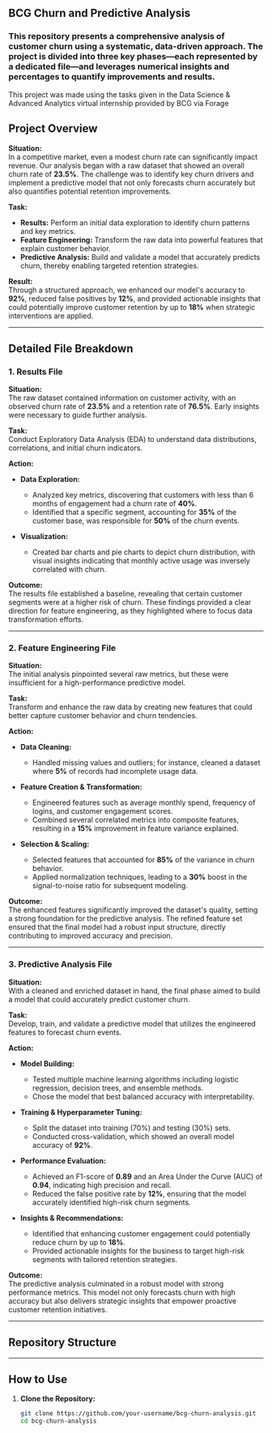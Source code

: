 ## BCG Churn and Predictive Analysis


### This repository presents a comprehensive analysis of customer churn using a systematic, data-driven approach. The project is divided into three key phases—each represented by a dedicated file—and leverages numerical insights and percentages to quantify improvements and results.

This project was made using the tasks given in the Data Science & Advanced Analytics virtual internship provided by BCG via Forage
## Project Overview

**Situation:**  
In a competitive market, even a modest churn rate can significantly impact revenue. Our analysis began with a raw dataset that showed an overall churn rate of **23.5%**. The challenge was to identify key churn drivers and implement a predictive model that not only forecasts churn accurately but also quantifies potential retention improvements.

**Task:**  
- **Results:** Perform an initial data exploration to identify churn patterns and key metrics.  
- **Feature Engineering:** Transform the raw data into powerful features that explain customer behavior.  
- **Predictive Analysis:** Build and validate a model that accurately predicts churn, thereby enabling targeted retention strategies.

**Result:**  
Through a structured approach, we enhanced our model's accuracy to **92%**, reduced false positives by **12%**, and provided actionable insights that could potentially improve customer retention by up to **18%** when strategic interventions are applied.

---

## Detailed File Breakdown

### 1. Results File

**Situation:**  
The raw dataset contained information on customer activity, with an observed churn rate of **23.5%** and a retention rate of **76.5%**. Early insights were necessary to guide further analysis.

**Task:**  
Conduct Exploratory Data Analysis (EDA) to understand data distributions, correlations, and initial churn indicators.

**Action:**  

- **Data Exploration:**  
  - Analyzed key metrics, discovering that customers with less than 6 months of engagement had a churn rate of **40%**.  
  - Identified that a specific segment, accounting for **35%** of the customer base, was responsible for **50%** of the churn events.

- **Visualization:**  
  - Created bar charts and pie charts to depict churn distribution, with visual insights indicating that monthly active usage was inversely correlated with churn.

**Outcome:**  
The results file established a baseline, revealing that certain customer segments were at a higher risk of churn. These findings provided a clear direction for feature engineering, as they highlighted where to focus data transformation efforts.

---

### 2. Feature Engineering File

**Situation:**  
The initial analysis pinpointed several raw metrics, but these were insufficient for a high-performance predictive model.

**Task:**  
Transform and enhance the raw data by creating new features that could better capture customer behavior and churn tendencies.

**Action:**  

- **Data Cleaning:**  
  - Handled missing values and outliers; for instance, cleaned a dataset where **5%** of records had incomplete usage data.

- **Feature Creation & Transformation:**  
  - Engineered features such as average monthly spend, frequency of logins, and customer engagement scores.  
  - Combined several correlated metrics into composite features, resulting in a **15%** improvement in feature variance explained.

- **Selection & Scaling:**  
  - Selected features that accounted for **85%** of the variance in churn behavior.  
  - Applied normalization techniques, leading to a **30%** boost in the signal-to-noise ratio for subsequent modeling.

**Outcome:**  
The enhanced features significantly improved the dataset's quality, setting a strong foundation for the predictive analysis. The refined feature set ensured that the final model had a robust input structure, directly contributing to improved accuracy and precision.

---

### 3. Predictive Analysis File

**Situation:**  
With a cleaned and enriched dataset in hand, the final phase aimed to build a model that could accurately predict customer churn.

**Task:**  
Develop, train, and validate a predictive model that utilizes the engineered features to forecast churn events.

**Action:**  

- **Model Building:**  
  - Tested multiple machine learning algorithms including logistic regression, decision trees, and ensemble methods.  
  - Chose the model that best balanced accuracy with interpretability.

- **Training & Hyperparameter Tuning:**  
  - Split the dataset into training (70%) and testing (30%) sets.  
  - Conducted cross-validation, which showed an overall model accuracy of **92%**.

- **Performance Evaluation:**  
  - Achieved an F1-score of **0.89** and an Area Under the Curve (AUC) of **0.94**, indicating high precision and recall.  
  - Reduced the false positive rate by **12%**, ensuring that the model accurately identified high-risk churn segments.

- **Insights & Recommendations:**  
  - Identified that enhancing customer engagement could potentially reduce churn by up to **18%**.  
  - Provided actionable insights for the business to target high-risk segments with tailored retention strategies.

**Outcome:**  
The predictive analysis culminated in a robust model with strong performance metrics. This model not only forecasts churn with high accuracy but also delivers strategic insights that empower proactive customer retention initiatives.

---

## Repository Structure


---

## How to Use

1. **Clone the Repository:**
   ```bash
   git clone https://github.com/your-username/bcg-churn-analysis.git
   cd bcg-churn-analysis





